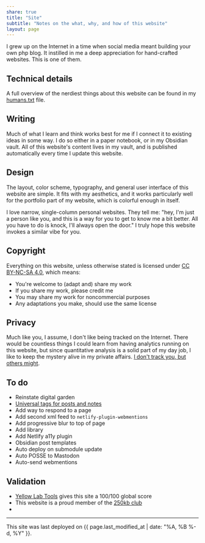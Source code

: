 ```yaml
---
share: true
title: "Site"
subtitle: "Notes on the what, why, and how of this website"
layout: page
---
```

I grew up on the Internet in a time when social media meant building your own php blog. It instilled in me a deep appreciation for hand-crafted websites. This is one of them.

## Technical details
A full overview of the nerdiest things about this website can be found in my [humans.txt](/humans.txt) file.

## Writing
Much of what I learn and think works best for me if I connect it to existing ideas in some way. I do so either in a paper notebook, or in my Obsidian vault. All of this website's content lives in my vault, and is published automatically every time I update this website.

## Design
The layout, color scheme, typography, and general user interface of this website are simple. It fits with my aesthetics, and it works particularly well for the portfolio part of my website, which is colorful enough in itself.

I love narrow, single-column personal websites. They tell me: "hey, I'm just a person like you, and this is a way for you to get to know me a bit better. All you have to do is knock, I'll always open the door." I truly hope this website invokes a similar vibe for you.

## Copyright
Everything on this website, unless otherwise stated is licensed under [CC BY-NC-SA 4.0](http://creativecommons.org/licenses/by-nc-sa/4.0/?ref=chooser-v1), which means: 

- You're welcome to (adapt and) share my work
- If you share my work, please credit me
- You may share my work for noncommercial purposes
- Any adaptations you make, should use the same license

## Privacy
Much like you, I assume, I don't like being tracked on the Internet. There would be countless things I could learn from having analytics running on this website, but since quantitative analysis is a solid part of my day job, I like to keep the mystery alive in my private affairs. [I don't track you, but others might](https://www.zylstra.org/blog/2020/01/i-dont-track-you-here-but-others-might/).

## To do
- Reinstate digital garden
- [Universal tags for posts and notes](https://github.com/jekyll/jekyll-archives/pull/88)
- Add way to respond to a page
- Add second xml feed to `netlify-plugin-webmentions`
- Add progressive blur to top of page  
- Add library  
- Add Netlify a11y plugin
- Obsidian post templates
- Auto deploy on submodule update
- Auto POSSE to Mastodon
- Auto-send webmentions

## Validation
- [Yellow Lab Tools](https://yellowlab.tools/result/gisuezq3xg) gives this site a 100/100 global score
- This website is a proud member of the [250kb club](https://250kb.club/zinzy-website/)
- 

---

This site was last deployed on {{ page.last_modified_at | date: "%A, %B %-d, %Y" }}.